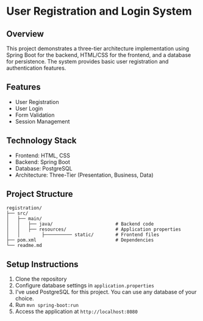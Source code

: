# User Registration and Login System

## Overview
This project demonstrates a three-tier architecture implementation using Spring Boot for the backend, HTML/CSS for the frontend, and a database for persistence. The system provides basic user registration and authentication features.

## Features
- User Registration
- User Login
- Form Validation
- Session Management

## Technology Stack
- Frontend: HTML, CSS
- Backend: Spring Boot
- Database: PostgreSQL
- Architecture: Three-Tier (Presentation, Business, Data)

## Project Structure
```
registration/
├── src/
│   ├── main/
│   │   ├── java/                       # Backend code
│   │   ├── resources/                  # Application properties
│   │        ├────────── static/        # Frontend files
├── pom.xml                             # Dependencies
└── readme.md
```

## Setup Instructions
1. Clone the repository
2. Configure database settings in `application.properties`
3. I've used PostgreSQL for this project. You can use any database of your choice.
3. Run `mvn spring-boot:run`
4. Access the application at `http://localhost:8080`
